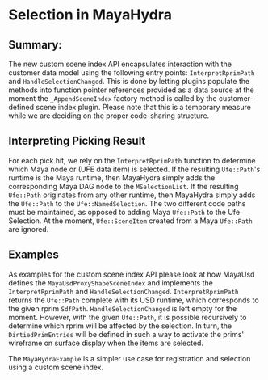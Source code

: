 # Selection in MayaHydra

## Summary:
The new custom scene index API encapsulates interaction with the customer data model using the following entry points: `InterpretRprimPath` and `HandleSelectionChanged`. This is done by letting plugins populate the methods into function pointer references provided as a data source at the moment the `_AppendSceneIndex` factory method is called by the customer-defined scene index plugin. Please note that this is a temporary measure while we are deciding on the proper code-sharing structure.

## Interpreting Picking Result

For each pick hit, we rely on the `InterpretRprimPath` function to determine which Maya node or (UFE data item) is selected. If the resulting `Ufe::Path`'s runtime is the Maya runtime, then MayaHydra simply adds the corresponding Maya DAG node to the `MSelectionList`. If the resulting `Ufe::Path` originates from any other runtime, then MayaHydra simply adds the `Ufe::Path` to the `Ufe::NamedSelection`. The two different code paths must be maintained, as opposed to adding Maya `Ufe::Path` to the Ufe Selection. At the moment, `Ufe::SceneItem` created from a Maya `Ufe::Path` are ignored.

## Examples

As examples for the custom scene index API please look at how MayaUsd defines the `MayaUsdProxyShapeSceneIndex` and implements the `InterpretRprimPath` and `HandleSelectionChanged`. `InterpretRprimPath` returns the `Ufe::Path` complete with its USD runtime, which corresponds to the given rprim `SdfPath`. `HandleSelectionChanged` is left empty for the moment. However, with the given `Ufe::Path`, it is possible recursively to determine which rprim will be affected by the selection. In turn, the `DirtiedPrimEntries` will be defined in such a way to activate the prims' wireframe on surface display when the items are selected.

The `MayaHydraExample` is a simpler use case for registration and selection using a custom scene index.
